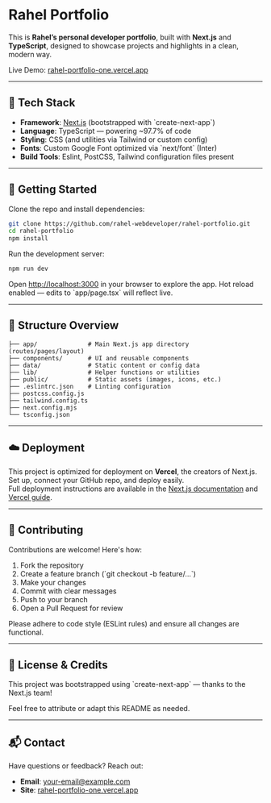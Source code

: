 # Rahel Portfolio

This is **Rahel’s personal developer portfolio**, built with **Next.js** and **TypeScript**, designed to showcase projects and highlights in a clean, modern way.

Live Demo: [rahel-portfolio-one.vercel.app](https://rahel-portfolio-one.vercel.app)

---

## 🧱 Tech Stack

- **Framework**: [Next.js](https://nextjs.org) (bootstrapped with \`create-next-app\`)
- **Language**: TypeScript — powering ~97.7% of code
- **Styling**: CSS (and utilities via Tailwind or custom config)
- **Fonts**: Custom Google Font optimized via \`next/font\` (Inter)
- **Build Tools**: Eslint, PostCSS, Tailwind configuration files present

---

## 🚀 Getting Started

Clone the repo and install dependencies:

```bash
git clone https://github.com/rahel-webdeveloper/rahel-portfolio.git
cd rahel-portfolio
npm install
```

Run the development server:

```bash
npm run dev
```

Open [http://localhost:3000](http://localhost:3000) in your browser to explore the app. Hot reload enabled — edits to \`app/page.tsx\` will reflect live.

---

## 📂 Structure Overview

```plaintext
├── app/              # Main Next.js app directory (routes/pages/layout)
├── components/       # UI and reusable components
├── data/             # Static content or config data
├── lib/              # Helper functions or utilities
├── public/           # Static assets (images, icons, etc.)
├── .eslintrc.json    # Linting configuration
├── postcss.config.js
├── tailwind.config.ts
├── next.config.mjs
└── tsconfig.json
```

---

## ☁️ Deployment

This project is optimized for deployment on **Vercel**, the creators of Next.js.  
Set up, connect your GitHub repo, and deploy easily.  
Full deployment instructions are available in the [Next.js documentation](https://nextjs.org/docs) and [Vercel guide](https://vercel.com/docs).

---

## 🤝 Contributing

Contributions are welcome! Here's how:

1. Fork the repository  
2. Create a feature branch (\`git checkout -b feature/...\`)  
3. Make your changes  
4. Commit with clear messages  
5. Push to your branch  
6. Open a Pull Request for review

Please adhere to code style (ESLint rules) and ensure all changes are functional.

---

## 📜 License & Credits

This project was bootstrapped using \`create-next-app\` — thanks to the Next.js team!  

Feel free to attribute or adapt this README as needed.

---

## 📬 Contact

Have questions or feedback? Reach out:

- **Email**: your-email@example.com  
- **Site**: [rahel-portfolio-one.vercel.app](https://rahel-portfolio-one.vercel.app)
